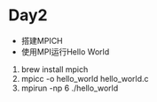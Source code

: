 # Day2

* 搭建MPICH
* 使用MPI运行Hello World

1. brew install mpich
2. mpicc -o hello_world hello_world.c
3. mpirun -np 6 ./hello_world